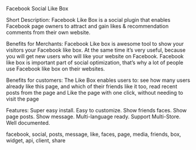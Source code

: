 Facebook Social Like Box


Short Description:
Facebook Like Box is a social plugin that enables Facebook page owners to attract and gain likes & recommendation comments from their own website.


Benefits for Merchants:
Facebook Like box is awesome tool to show your visitors your Facebook like box. At the same time it’s very useful,
because you will get new users who will like your website on Facebook. Facebook like box is important part of social optimization, that’s why a lot of people use Facebook like box on their websites.


Benefits for customers:
The Like Box enables users to: see how many users already like this page, and which of their friends like it too,
read recent posts from the page and Like the page with one click, without needing to visit the page

Features:
Super easy install.
Easy to customize.
Show friends faces.
Show page posts.
Show message.
Multi-language ready.
Support Multi-Store.
Well documented.

facebook, social, posts, message, like, faces, page, media, friends, box, widget, api, client, share
